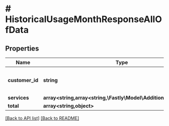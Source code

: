 # # HistoricalUsageMonthResponseAllOfData

## Properties

Name | Type | Description | Notes
------------ | ------------- | ------------- | -------------
**customer_id** | **string** | Alphanumeric string identifying the customer. | [optional] [readonly] 
**services** | **array&lt;string,array&lt;string,\Fastly\Model\AdditionalProperties&gt;&gt;** |  | [optional] 
**total** | **array&lt;string,object&gt;** |  | [optional] 


[[Back to API list]](../../README.md#endpoints) [[Back to README]](../../README.md)
